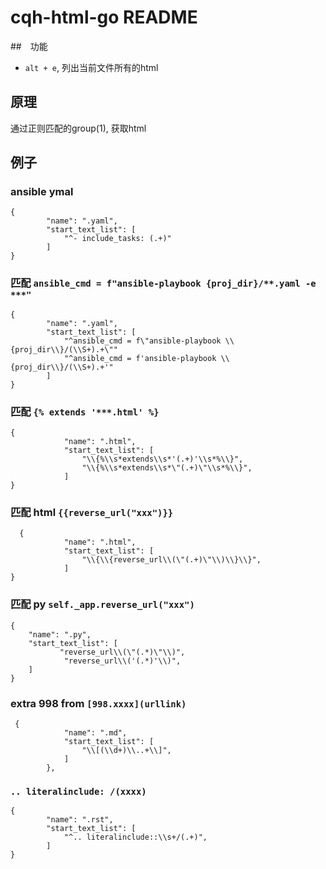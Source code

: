 # cqh-html-go README


##　功能

* `alt + e`, 列出当前文件所有的html


## 原理

通过正则匹配的group(1), 获取html


##  例子


### ansible ymal

```
{
        "name": ".yaml",
        "start_text_list": [
            "^- include_tasks: (.+)"
        ]
}
```


### 匹配 `ansible_cmd = f"ansible-playbook {proj_dir}/**.yaml -e ***"`


```
{
        "name": ".yaml",
        "start_text_list": [
            "^ansible_cmd = f\"ansible-playbook \\{proj_dir\\}/(\\S+).+\""
            "^ansible_cmd = f'ansible-playbook \\{proj_dir\\}/(\\S+).+'"
        ]
}

```

### 匹配 `{% extends '***.html' %}`


```
{
            "name": ".html",
            "start_text_list": [
                "\\{%\\s*extends\\s*'(.+)'\\s*%\\}",
                "\\{%\\s*extends\\s*\"(.+)\"\\s*%\\}",
            ]
}
```

### 匹配 html `{{reverse_url("xxx")}}`


```
  {
            "name": ".html",
            "start_text_list": [
                "\\{\\{reverse_url\\(\"(.+)\"\\)\\}\\}",
            ]
}
```

### 匹配 py `self._app.reverse_url("xxx")`


```
{
    "name": ".py",
    "start_text_list": [
           "reverse_url\\(\"(.*)\"\\)",
            "reverse_url\\('(.*)'\\)",
    ]
}
```

### extra 998 from `[998.xxxx](urllink)`


```
 {
            "name": ".md",
            "start_text_list": [
                "\\[(\\d+)\\..+\\]",
            ]
        },
```

### `.. literalinclude: /(xxxx)`


```
{
        "name": ".rst",
        "start_text_list": [
            "^.. literalinclude::\\s+/(.+)",
        ]
}
```